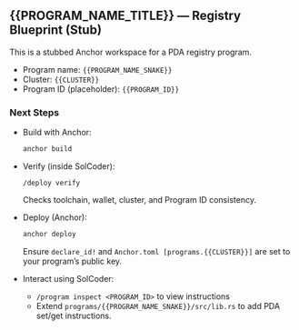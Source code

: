## {{PROGRAM_NAME_TITLE}} — Registry Blueprint (Stub)

This is a stubbed Anchor workspace for a PDA registry program.

- Program name: `{{PROGRAM_NAME_SNAKE}}`
- Cluster: `{{CLUSTER}}`
- Program ID (placeholder): `{{PROGRAM_ID}}`

### Next Steps
- Build with Anchor:
  ```bash
  anchor build
  ```
- Verify (inside SolCoder):
  ```
  /deploy verify
  ```
  Checks toolchain, wallet, cluster, and Program ID consistency.

- Deploy (Anchor):
  ```bash
  anchor deploy
  ```
  Ensure `declare_id!` and `Anchor.toml [programs.{{CLUSTER}}]` are set to your program’s public key.

- Interact using SolCoder:
  - `/program inspect <PROGRAM_ID>` to view instructions
  - Extend `programs/{{PROGRAM_NAME_SNAKE}}/src/lib.rs` to add PDA set/get instructions.
